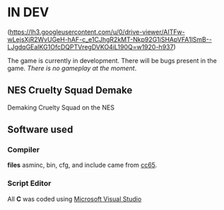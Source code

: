 # IN DEV

(https://lh3.googleusercontent.com/u/0/drive-viewer/AITFw-wLejsXjR2WvUGeH-hAF-c_e1CJhgR2kMT-Nkp92G1iSHApVFA1lSmB--LJgdqGEaIKG1OfcDQPTVregDVKO4iL190Q=w1920-h937)

The game is currently in development. There will be bugs present in the game. *There is no gameplay at the moment*.

## NES Cruelty Squad Demake
 Demaking Cruelty Squad on the NES

## Software used

### Compiler

**files** asminc, bin, cfg, and include came from [cc65](https://www.cc65.org/).

### Script Editor

All **C** was coded using [Microsoft Visual Studio](https://visualstudio.microsoft.com/)

